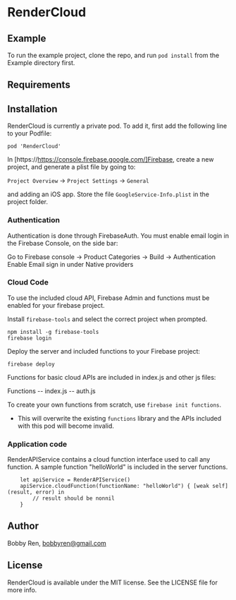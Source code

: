 # RenderCloud

## Example

To run the example project, clone the repo, and run `pod install` from the Example directory first.

## Requirements

## Installation

RenderCloud is currently a private pod. To add it, first add the following line to your Podfile:

```
pod 'RenderCloud'
```

In [https://https://console.firebase.google.com/]Firebase, create a new project, and generate a plist file by going to:

`Project Overview` -> `Project Settings` -> `General` 

and adding an iOS app. Store the file `GoogleService-Info.plist` in the project folder.

### Authentication

Authentication is done through FirebaseAuth. You must enable email login in the Firebase Console, on the side bar:

Go to Firebase console -> Product Categories -> Build -> Authentication
Enable Email sign in under Native providers

### Cloud Code

To use the included cloud API, Firebase Admin and functions must be enabled for your firebase project.

Install `firebase-tools` and select the correct project when prompted.
```
npm install -g firebase-tools
firebase login
```

Deploy the server and included functions to your Firebase project:
```
firebase deploy
```

Functions for basic cloud APIs are included in index.js and other js files:

Functions
-- index.js
-- auth.js


To create your own functions from scratch, use `firebase init functions`.
* This will overwrite the existing `functions` library and the APIs included with this pod will become invalid. 

### Application code

RenderAPIService contains a cloud function interface used to call any function. A sample function "helloWorld" is included in the server functions.
```
    let apiService = RenderAPIService()
    apiService.cloudFunction(functionName: "helloWorld") { [weak self] (result, error) in
        // result should be nonnil
    }
```


## Author

Bobby Ren, bobbyren@gmail.com

## License

RenderCloud is available under the MIT license. See the LICENSE file for more info.


